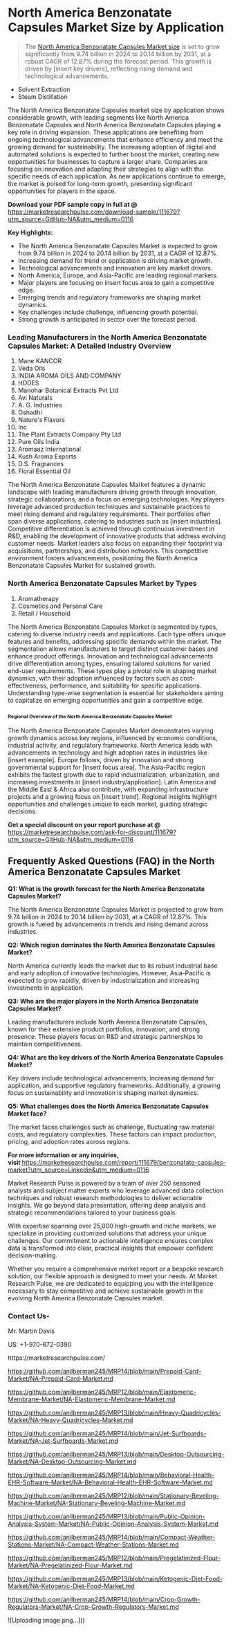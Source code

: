 <h1>North America Benzonatate Capsules Market&nbsp;Size by Application</h1><blockquote><p>The <a href="https://marketresearchpulse.com/download-sample/111679?utm_source=GitHub-NA&amp;utm_medium=0116">North America Benzonatate Capsules Market size</a> is set to grow significantly from 9.74 billion in 2024 to 20.14 billion by 2031, at a robust CAGR of 12.87% during the forecast period. This growth is driven by [insert key drivers], reflecting rising demand and technological advancements.</p></blockquote><ul><li>Solvent Extraction<li> Steam Distillation</li></ul><p>The North America Benzonatate Capsules market size by application shows considerable growth, with leading segments like North America Benzonatate Capsules and North America Benzonatate Capsules playing a key role in driving expansion. These applications are benefiting from ongoing technological advancements that enhance efficiency and meet the growing demand for sustainability. The increasing adoption of digital and automated solutions is expected to further boost the market, creating new opportunities for businesses to capture a larger share. Companies are focusing on innovation and adapting their strategies to align with the specific needs of each application. As new applications continue to emerge, the market is poised for long-term growth, presenting significant opportunities for players in the space.</p><p><strong>Download your PDF sample copy in full at @ </strong><a href="https://marketresearchpulse.com/download-sample/111679?utm_source=GitHub-NA&amp;utm_medium=0116">https://marketresearchpulse.com/download-sample/111679?utm_source=GitHub-NA&amp;utm_medium=0116</a></p><p><strong>Key Highlights: </strong></p><ul><li>The North America Benzonatate Capsules Market is expected to grow from 9.74 billion in 2024 to 20.14 billion by 2031, at a CAGR of 12.87%.</li><li>Increasing demand for trend or application is driving market growth.</li><li>Technological advancements and innovation are key market drivers.</li><li>North America, Europe, and Asia-Pacific are leading regional markets.</li><li>Major players are focusing on insert focus area to gain a competitive edge.</li><li>Emerging trends and regulatory frameworks are shaping market dynamics.</li><li>Key challenges include challenge, influencing growth potential.</li><li>Strong growth is anticipated in sector over the forecast period.</li></ul><h3>Leading Manufacturers in the North America Benzonatate Capsules Market: A Detailed Industry Overview</h3><ol><li>Mane KANCOR</li><li>Veda Oils</li><li>INDIA AROMA OILS AND COMPANY</li><li>HDDES</li><li>Manohar Botanical Extracts Pvt Ltd</li><li>Avi Naturals</li><li>A. G. Industries</li><li>Oshadhi</li><li>Nature's Flavors</li><li>Inc</li><li>The Plant Extracts Company Pty Ltd</li><li>Pure Oils India</li><li>Aromaaz International</li><li>Kush Aroma Exports</li><li>D.S. Fragrances</li><li>Floral Essential Oil</li></ol><div class="flex max-w-full flex-col flex-grow"><div class="min-h-8 text-message flex w-full flex-col items-end gap-2 whitespace-normal break-words [.text-message+&amp;]:mt-5" dir="auto" data-message-author-role="assistant" data-message-id="fd8432e4-4910-450d-b182-61b7bfb0a01f" data-message-model-slug="gpt-4o"><div class="flex w-full flex-col gap-1 empty:hidden first:pt-[3px]"><div class="markdown prose w-full break-words dark:prose-invert light"><p>The North America Benzonatate Capsules Market features a dynamic landscape with leading manufacturers driving growth through innovation, strategic collaborations, and a focus on emerging technologies. Key players leverage advanced production techniques and sustainable practices to meet rising demand and regulatory requirements. Their portfolios often span diverse applications, catering to industries such as [insert industries]. Competitive differentiation is achieved through continuous investment in R&amp;D, enabling the development of innovative products that address evolving customer needs. Market leaders also focus on expanding their footprint via acquisitions, partnerships, and distribution networks. This competitive environment fosters advancements, positioning the North America Benzonatate Capsules Market for sustained growth.</p></div></div></div></div><h3>North America Benzonatate Capsules Market by Types</h3><ol><li>Aromatherapy<li> Cosmetics and Personal Care<li> Retail / Household</li></ol><div class="flex max-w-full flex-col flex-grow"><div class="min-h-8 text-message flex w-full flex-col items-end gap-2 whitespace-normal break-words [.text-message+&amp;]:mt-5" dir="auto" data-message-author-role="assistant" data-message-id="084470be-0bb7-4664-bddf-5156b4f41249" data-message-model-slug="gpt-4o-mini"><div class="flex w-full flex-col gap-1 empty:hidden first:pt-[3px]"><div class="markdown prose w-full break-words dark:prose-invert light"><p>The North America Benzonatate Capsules Market is segmented by types, catering to diverse industry needs and applications. Each type offers unique features and benefits, addressing specific demands within the market. The segmentation allows manufacturers to target distinct customer bases and enhance product offerings. Innovation and technological advancements drive differentiation among types, ensuring tailored solutions for varied end-user requirements. These types play a pivotal role in shaping market dynamics, with their adoption influenced by factors such as cost-effectiveness, performance, and suitability for specific applications. Understanding type-wise segmentation is essential for stakeholders aiming to capitalize on emerging opportunities and gain a competitive edge.</p></div></div></div></div><h3><span style="font-size: 11px;">Regional Overview of the North America Benzonatate Capsules Market</span></h3><div class="flex max-w-full flex-col flex-grow"><div class="min-h-8 text-message flex w-full flex-col items-end gap-2 whitespace-normal break-words [.text-message+&amp;]:mt-5" dir="auto" data-message-author-role="assistant" data-message-id="e9038762-ce64-4e30-91c9-9bd413514231" data-message-model-slug="gpt-4o-mini"><div class="flex w-full flex-col gap-1 empty:hidden first:pt-[3px]"><div class="markdown prose w-full break-words dark:prose-invert light"><p>The North America Benzonatate Capsules Market demonstrates varying growth dynamics across key regions, influenced by economic conditions, industrial activity, and regulatory frameworks. North America leads with advancements in technology and high adoption rates in industries like [insert example]. Europe follows, driven by innovation and strong governmental support for [insert focus area]. The Asia-Pacific region exhibits the fastest growth due to rapid industrialization, urbanization, and increasing investments in [insert industry/application]. Latin America and the Middle East &amp; Africa also contribute, with expanding infrastructure projects and a growing focus on [insert trend]. Regional insights highlight opportunities and challenges unique to each market, guiding strategic decisions.</p></div></div></div></div><p><strong>Get a special discount on your report purchase at @ </strong><a href="https://marketresearchpulse.com/ask-for-discount/111679?utm_source=GitHub-NA&amp;utm_medium=0116">https://marketresearchpulse.com/ask-for-discount/111679?utm_source=GitHub-NA&amp;utm_medium=0116</a></p><h2>Frequently Asked Questions (FAQ) in the North America Benzonatate Capsules Market</h2><p><strong>Q1: What is the growth forecast for the North America Benzonatate Capsules Market?</strong></p><p>The North America Benzonatate Capsules Market is projected to grow from 9.74 billion in 2024 to 20.14 billion by 2031, at a CAGR of 12.87%. This growth is fueled by advancements in trends and rising demand across industries.</p><p><strong>Q2: Which region dominates the North America Benzonatate Capsules Market?</strong></p><p>North America currently leads the market due to its robust industrial base and early adoption of innovative technologies. However, Asia-Pacific is expected to grow rapidly, driven by industrialization and increasing investments in application.</p><p><strong>Q3: Who are the major players in the North America Benzonatate Capsules Market?</strong></p><p>Leading manufacturers include North America Benzonatate Capsules, known for their extensive product portfolios, innovation, and strong presence. These players focus on R&amp;D and strategic partnerships to maintain competitiveness.</p><p><strong>Q4: What are the key drivers of the North America Benzonatate Capsules Market?</strong></p><p>Key drivers include technological advancements, increasing demand for application, and supportive regulatory frameworks. Additionally, a growing focus on sustainability and innovation is shaping market dynamics.</p><p><strong>Q5: What challenges does the North America Benzonatate Capsules Market face?</strong></p><p>The market faces challenges such as challenge, fluctuating raw material costs, and regulatory complexities. These factors can impact production, pricing, and adoption rates across regions.</p><p><strong>For more information or any inquiries, visit&nbsp;</strong><a href="https://marketresearchpulse.com/report/111679/benzonatate-capsules-market?utm_source=Linkedin&utm_medium=0116">https://marketresearchpulse.com/report/111679/benzonatate-capsules-market?utm_source=Linkedin&utm_medium=0116</a></p><p>Market Research Pulse is powered by a team of over 250 seasoned analysts and subject matter experts who leverage advanced data collection techniques and robust research methodologies to deliver actionable insights. We go beyond data presentation, offering deep analysis and strategic recommendations tailored to your business goals.</p><p>With expertise spanning over 25,000 high-growth and niche markets, we specialize in providing customized solutions that address your unique challenges. Our commitment to actionable intelligence ensures complex data is transformed into clear, practical insights that empower confident decision-making.</p><p>Whether you require a comprehensive market report or a bespoke research solution, our flexible approach is designed to meet your needs. At Market Research Pulse, we are dedicated to equipping you with the intelligence necessary to stay competitive and achieve sustainable growth in the evolving North America Benzonatate Capsules market.</p><h3><strong>Contact Us-</strong></h3><p>Mr. Martin Davis</p><p>US: +1-970-672-0390</p><p>https://marketresearchpulse.com/</p><p><a href="https://github.com/anilberman245/MRP14/blob/main/Prepaid-Card-Market/NA-Prepaid-Card-Market.md">https://github.com/anilberman245/MRP14/blob/main/Prepaid-Card-Market/NA-Prepaid-Card-Market.md</a></p><p><a href="https://github.com/anilberman245/MRP12/blob/main/Elastomeric-Membrane-Market/NA-Elastomeric-Membrane-Market.md">https://github.com/anilberman245/MRP12/blob/main/Elastomeric-Membrane-Market/NA-Elastomeric-Membrane-Market.md</a></p><p><a href="https://github.com/anilberman245/MRP13/blob/main/Heavy-Quadricycles-Market/NA-Heavy-Quadricycles-Market.md">https://github.com/anilberman245/MRP13/blob/main/Heavy-Quadricycles-Market/NA-Heavy-Quadricycles-Market.md</a></p><p><a href="https://github.com/anilberman245/MRP14/blob/main/Jet-Surfboards-Market/NA-Jet-Surfboards-Market.md">https://github.com/anilberman245/MRP14/blob/main/Jet-Surfboards-Market/NA-Jet-Surfboards-Market.md</a></p><p><a href="https://github.com/anilberman245/MRP13/blob/main/Desktop-Outsourcing-Market/NA-Desktop-Outsourcing-Market.md">https://github.com/anilberman245/MRP13/blob/main/Desktop-Outsourcing-Market/NA-Desktop-Outsourcing-Market.md</a></p><p><a href="https://github.com/anilberman245/MRP14/blob/main/Behavioral-Health-EHR-Software-Market/NA-Behavioral-Health-EHR-Software-Market.md">https://github.com/anilberman245/MRP14/blob/main/Behavioral-Health-EHR-Software-Market/NA-Behavioral-Health-EHR-Software-Market.md</a></p><p><a href="https://github.com/anilberman245/MRP12/blob/main/Stationary-Beveling-Machine-Market/NA-Stationary-Beveling-Machine-Market.md">https://github.com/anilberman245/MRP12/blob/main/Stationary-Beveling-Machine-Market/NA-Stationary-Beveling-Machine-Market.md</a></p><p><a href="https://github.com/anilberman245/MRP13/blob/main/Public-Opinion-Analysis-System-Market/NA-Public-Opinion-Analysis-System-Market.md">https://github.com/anilberman245/MRP13/blob/main/Public-Opinion-Analysis-System-Market/NA-Public-Opinion-Analysis-System-Market.md</a></p><p><a href="https://github.com/anilberman245/MRP14/blob/main/Compact-Weather-Stations-Market/NA-Compact-Weather-Stations-Market.md">https://github.com/anilberman245/MRP14/blob/main/Compact-Weather-Stations-Market/NA-Compact-Weather-Stations-Market.md</a></p><p><a href="https://github.com/anilberman245/MRP12/blob/main/Pregelatinized-Flour-Market/NA-Pregelatinized-Flour-Market.md">https://github.com/anilberman245/MRP12/blob/main/Pregelatinized-Flour-Market/NA-Pregelatinized-Flour-Market.md</a></p><p><a href="https://github.com/anilberman245/MRP13/blob/main/Ketogenic-Diet-Food-Market/NA-Ketogenic-Diet-Food-Market.md">https://github.com/anilberman245/MRP13/blob/main/Ketogenic-Diet-Food-Market/NA-Ketogenic-Diet-Food-Market.md</a></p><p><a href="https://github.com/anilberman245/MRP14/blob/main/Crop-Growth-Regulators-Market/NA-Crop-Growth-Regulators-Market.md">https://github.com/anilberman245/MRP14/blob/main/Crop-Growth-Regulators-Market/NA-Crop-Growth-Regulators-Market.md</a></p>
![Uploading image.png…]()
